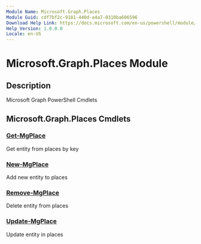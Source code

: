 ```yaml
---
Module Name: Microsoft.Graph.Places
Module Guid: cdf7bf2c-9181-440d-a4a7-0310ba606596
Download Help Link: https://docs.microsoft.com/en-us/powershell/module/microsoft.graph.places
Help Version: 1.0.0.0
Locale: en-US
---
```


# Microsoft.Graph.Places Module
## Description
Microsoft Graph PowerShell Cmdlets

## Microsoft.Graph.Places Cmdlets
### [Get-MgPlace](Get-MgPlace.md)
Get entity from places by key

### [New-MgPlace](New-MgPlace.md)
Add new entity to places

### [Remove-MgPlace](Remove-MgPlace.md)
Delete entity from places

### [Update-MgPlace](Update-MgPlace.md)
Update entity in places

